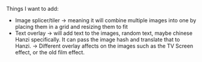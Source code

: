 Things I want to add:

- Image splicer/tiler -> meaning it will combine multiple images into one by placing them in a grid and resizing them to fit
- Text overlay -> will add text to the images, random text, maybe chinese Hanzi specifically. It can pass the image hash and translate
  that to Hanzi.
  -> Different overlay affects on the images such as the TV Screen effect, or the old film effect.
